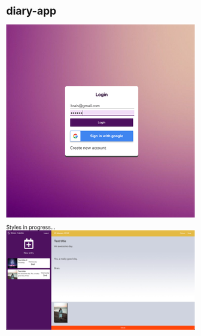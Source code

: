 # diary-app

![github-small](https://github.com/braiscaloto/diary-app/blob/master/diary-app/src/images/ejemplo1.png?raw=true)

Styles in progress...
![github-small](https://github.com/braiscaloto/diary-app/blob/master/diary-app/src/images/ejemplo2.png?raw=true)




